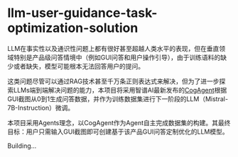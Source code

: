 # llm-user-guidance-task-optimization-solution
LLM在事实性以及通识性问题上都有很好甚至超越人类水平的表现，但在垂直领域特别是产品级问答情境中（例如GUI问答和用户操作引导），由于训练语料的缺少或者缺失，模型可能根本无法回答用户的提问。

这类问题尽管可以通过RAG技术甚至千万条正则表达式来解决，但为了进一步探索LLMs端到端解决问题的能力，本项目将采用智谱AI最新发布的[CogAgent](https://github.com/THUDM/CogVLM/)根据GUI截图从0到1生成问答数据，并作为训练数据集进行下一阶段的LLM（Mistral-7B-Instruction）微调。

本项目采用Agents理念，以CogAgent作为Agent自主完成数据集的构建。其最终目标：用户只需输入GUI截图即可创建基于该产品GUI问答定制优化的LLM模型。

Building...